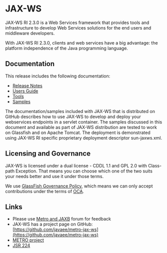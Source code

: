 # JAX-WS

JAX-WS RI 2.3.0  is a Web Services framework that provides tools and infrastructure to develop Web Services solutions for the end users and middleware developers.

With JAX-WS RI 2.3.0, clients and web services have a big advantage: the platform independence of the Java programming language.

## Documentation
This release includes the following documentation:
- [Release Notes](https://javaee.github.io/metro-jax-ws/doc/user-guide/ch02.html)
- [Users Guide](https://javaee.github.io/metro-jax-ws/doc/user-guide/ch03.html)
- [Tools](https://javaee.github.io/metro-jax-ws/doc/user-guide/ch04.html)
- [Samples](https://javaee.github.io/metro-jax-ws/doc/user-guide/ch07.html)

The documentation/samples included with JAX-WS that is distributed on GitHub describes how to use JAX-WS to develop and deploy your webservices endpoints in a servlet container. The samples discussed in this document and available as part of JAX-WS distribution are tested to work on Glassfish and on Apache Tomcat. The deployment is demonstrated using JAX-WS RI specific proprietary deployment descriptor sun-jaxws.xml. 

## Licensing and Governance

JAX-WS is licensed under a dual license - CDDL 1.1 and GPL 2.0 with Class-path Exception. 
That means you can choose which one of the two suits your needs better and use it under those terms.

We use [GlassFish Governance Policy](https://javaee.github.io/metro-jax-ws/CONTRIBUTING), 
which means we can only accept contributions under the 
terms of [OCA](http://oracle.com/technetwork/goto/oca).

## Links
- Please use [Metro and JAXB](https://javaee.groups.io/g/metro) forum for feedback
- JAX-WS has a project page on GitHub: [https://github.com/javaee/metro-jax-ws](https://github.com/javaee/metro-jax-ws)
- [METRO project](https://javaee.github.io/metro)
- [JSR 224](https://jcp.org/en/jsr/detail?id=224)

